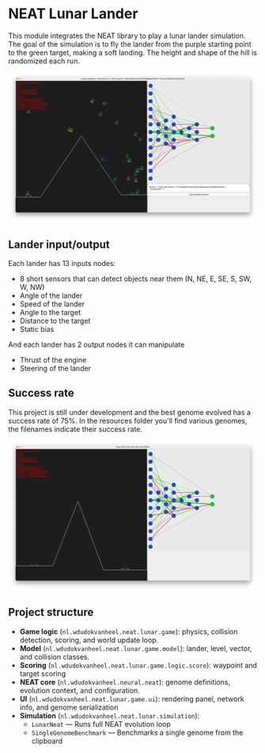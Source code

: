 # NEAT Lunar Lander

This module integrates the NEAT library to play a lunar lander simulation. The goal of the simulation is to
fly the lander from the purple starting point to the green target, making a soft landing. The height and shape
of the hill is randomized each run.

![Neat Flappy screenshot](docs/lunar-screenshot-main.png)

## Lander input/output

Each lander has 13 inputs nodes:
- 8 short sensors that can detect objects near them (N, NE, E, SE, S, SW, W, NW) 
- Angle of the lander
- Speed of the lander
- Angle to the target
- Distance to the target
- Static bias

And each lander has 2 output nodes it can manipulate
- Thrust of the engine
- Steering of the lander

## Success rate

This project is still under development and the best genome evolved has a success rate of 75%. In the resources folder
you'll find various genomes, the filenames indicate their success rate.

![Neat Flappy screenshot](docs/lunar-screenshot-benchmark.png)


## Project structure

* **Game logic** (`nl.wdudokvanheel.neat.lunar.game`): physics, collision detection, scoring, and world update loop.
* **Model** (`nl.wdudokvanheel.neat.lunar.game.model`): lander, level, vector, and collision classes.
* **Scoring** (`nl.wdudokvanheel.neat.lunar.game.logic.score`): waypoint and target scoring
* **NEAT core** (`nl.wdudokvanheel.neural.neat`): genome definitions, evolution context, and configuration.
* **UI** (`nl.wdudokvanheel.neat.lunar.game.ui`): rendering panel, network info, and genome serialization
* **Simulation** (`nl.wdudokvanheel.neat.lunar.simulation`):
    * `LunarNeat` — Runs full NEAT evolution loop
    * `SingleGenomeBenchmark` — Benchmarks a single genome from the clipboard
